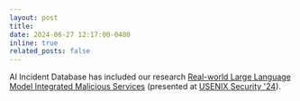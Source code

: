 ```yaml
---
layout: post
title: 
date: 2024-06-27 12:17:00-0400
inline: true
related_posts: false
---
```

AI Incident Database has included our research [Real-world Large Language Model Integrated Malicious Services](https://arxiv.org/abs/2401.03315) (presented at [USENIX Security '24](https://www.usenix.org/conference/usenixsecurity24/presentation/lin-zilong)).
